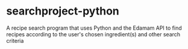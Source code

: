 # searchproject-python
A recipe search program that uses Python and the Edamam API to find recipes according to the user's chosen ingredient(s) and other search criteria
